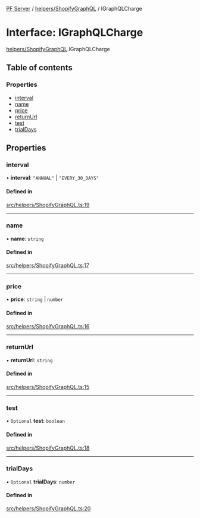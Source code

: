 [PF Server](../README.md) / [helpers/ShopifyGraphQL](../modules/helpers_ShopifyGraphQL.md) / IGraphQLCharge

# Interface: IGraphQLCharge

[helpers/ShopifyGraphQL](../modules/helpers_ShopifyGraphQL.md).IGraphQLCharge

## Table of contents

### Properties

- [interval](helpers_ShopifyGraphQL.IGraphQLCharge.md#interval)
- [name](helpers_ShopifyGraphQL.IGraphQLCharge.md#name)
- [price](helpers_ShopifyGraphQL.IGraphQLCharge.md#price)
- [returnUrl](helpers_ShopifyGraphQL.IGraphQLCharge.md#returnurl)
- [test](helpers_ShopifyGraphQL.IGraphQLCharge.md#test)
- [trialDays](helpers_ShopifyGraphQL.IGraphQLCharge.md#trialdays)

## Properties

### interval

• **interval**: ``"ANNUAL"`` \| ``"EVERY_30_DAYS"``

#### Defined in

[src/helpers/ShopifyGraphQL.ts:19](https://bitbucket.org/bravebits/pfserver/src/83cf3bb/src/helpers/ShopifyGraphQL.ts#lines-19)

___

### name

• **name**: `string`

#### Defined in

[src/helpers/ShopifyGraphQL.ts:17](https://bitbucket.org/bravebits/pfserver/src/83cf3bb/src/helpers/ShopifyGraphQL.ts#lines-17)

___

### price

• **price**: `string` \| `number`

#### Defined in

[src/helpers/ShopifyGraphQL.ts:16](https://bitbucket.org/bravebits/pfserver/src/83cf3bb/src/helpers/ShopifyGraphQL.ts#lines-16)

___

### returnUrl

• **returnUrl**: `string`

#### Defined in

[src/helpers/ShopifyGraphQL.ts:15](https://bitbucket.org/bravebits/pfserver/src/83cf3bb/src/helpers/ShopifyGraphQL.ts#lines-15)

___

### test

• `Optional` **test**: `boolean`

#### Defined in

[src/helpers/ShopifyGraphQL.ts:18](https://bitbucket.org/bravebits/pfserver/src/83cf3bb/src/helpers/ShopifyGraphQL.ts#lines-18)

___

### trialDays

• `Optional` **trialDays**: `number`

#### Defined in

[src/helpers/ShopifyGraphQL.ts:20](https://bitbucket.org/bravebits/pfserver/src/83cf3bb/src/helpers/ShopifyGraphQL.ts#lines-20)
